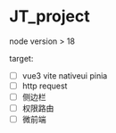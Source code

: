 # JT_project

node version > 18

target: 
* [ ] vue3 vite nativeui pinia
* [ ] http request
* [ ] 侧边栏
* [ ] 权限路由
* [ ] 微前端
